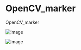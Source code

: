 # OpenCV_marker
OpenCV_marker

![image](https://user-images.githubusercontent.com/47591345/61474081-c8da2580-a9c2-11e9-902e-ab4054afcac9.png)

![image](https://user-images.githubusercontent.com/47591345/61474162-f6bf6a00-a9c2-11e9-9773-b91444ddfe11.png)
